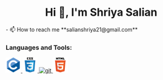 <h1 align="center">Hi 👋, I'm Shriya Salian</h1>
<!-- <p align="left"> <img src="https://komarev.com/ghpvc/?username=shriya-salian&label=Profile%20views&color=0e75b6&style=flat" alt="shriya-salian" /> </p>
 -->
- 📫 How to reach me **salianshriya21@gmail.com**

<h3 align="left">Languages and Tools:</h3>
<p align="left"> <a href="https://www.cprogramming.com/" target="_blank" rel="noreferrer"> <img src="https://raw.githubusercontent.com/devicons/devicon/master/icons/c/c-original.svg" alt="c" width="40" height="40"/> </a> <a href="https://www.w3schools.com/css/" target="_blank" rel="noreferrer"> <img src="https://raw.githubusercontent.com/devicons/devicon/master/icons/css3/css3-original-wordmark.svg" alt="css3" width="40" height="40"/> </a> <a href="https://git-scm.com/" target="_blank" rel="noreferrer"> <img src="https://www.vectorlogo.zone/logos/git-scm/git-scm-icon.svg" alt="git" width="40" height="40"/> </a> <a href="https://www.w3.org/html/" target="_blank" rel="noreferrer"> <img src="https://raw.githubusercontent.com/devicons/devicon/master/icons/html5/html5-original-wordmark.svg" alt="html5" width="40" height="40"/> </a> </p>
<!-- <p>&nbsp;<img align="center" src="https://github-readme-stats.vercel.app/api?username=shriya-salian&show_icons=true&locale=en" alt="shriya-salian" /></p>
 -->
<!-- <p>&nbsp;<img align="center" src="https://github-readme-stats.vercel.app/api?username=shriya-salian&show_icons=true&locale=en" alt="shriya-salian" /></p>
 -->
<!-- ![GitHub Contributions](https://github.com/Shriya-Salian/Shriya-Salian/graphs/contributors) -->
